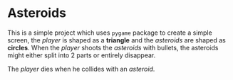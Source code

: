 # Asteroids

This is a simple project which uses `pygame` package to create a simple screen, the _player_ is shaped as a __triangle__ and the _asteroids_ are shaped as __circles__. When the _player_ shoots the _asteroids_ with bullets, the asteroids might either split into 2 parts or entirely disappear.

The _player_ dies when he collides with an _asteroid_.
